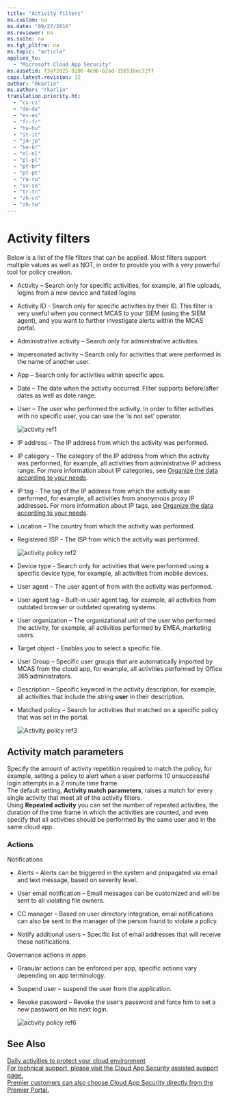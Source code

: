 ```yaml
---
title: "Activity filters"
ms.custom: na
ms.date: "09/27/2016"
ms.reviewer: na
ms.suite: na
ms.tgt_pltfrm: na
ms.topic: "article"
applies_to: 
  - "Microsoft Cloud App Security"
ms.assetid: f3af2d25-9286-4e9b-b2ad-35653bec72ff
caps.latest.revision: 12
author: "Rkarlin"
ms.author: "rkarlin"
translation.priority.ht: 
  - "cs-cz"
  - "de-de"
  - "es-es"
  - "fr-fr"
  - "hu-hu"
  - "it-it"
  - "ja-jp"
  - "ko-kr"
  - "nl-nl"
  - "pl-pl"
  - "pt-br"
  - "pt-pt"
  - "ru-ru"
  - "sv-se"
  - "tr-tr"
  - "zh-cn"
  - "zh-tw"
---
```

# Activity filters
  Below is a list of the file filters that can be applied. Most filters support multiple values as well as NOT, in order to provide you with a very powerful tool for policy creation.  
  
-   Activity – Search only for specific activities, for example, all file uploads, logins from a new device and failed logins  
  
-   Activity ID - Search only for specific activities by their ID. This filter is very useful when you connect MCAS to your SIEM (using the SIEM agent), and you want to further investigate alerts within the MCAS portal.  
  
-   Administrative activity – Search only for administrative activities.  
  
-   Impersonated activity – Search only for activities that were performed in the name of another user.  
  
-   App – Search only for activities within specific apps.  
  
-   Date – The date when the activity occurred. Filter supports before/after dates as well as date range.  
  
-   User – The user who performed the activity. In order to filter activities with no specific user, you can use the ‘is not set’ operator.  
  
     ![activity ref1](../migration/media/activity-ref1.png "activity ref1")  
  
-   IP address – The IP address from which the activity was performed.  
  
-   IP category – The category of the IP address from which the activity was performed, for example, all activities from administrative IP address range. For more information about IP categories, see [Organize the data according to your needs](../migration/general-setup.md#IPtagsandRanges).  
  
-   IP tag - The tag of the IP address from which the activity was performed, for example, all activities from anonymous proxy IP addresses. For more information about IP tags, see [Organize the data according to your needs](../migration/general-setup.md#IPtagsandRanges).  
  
-   Location – The country from which the activity was performed.  
  
-   Registered ISP – The ISP from which the activity was performed.  
  
     ![activity policy ref2](../migration/media/activity-policy-ref2.png "activity policy ref2")  
  
-   Device type - Search only for activities that were performed using a specific device type, for example, all activities from mobile devices.  
  
-   User agent – The user agent of from with the activity was performed.  
  
-   User agent tag – Built-in user agent tag, for example, all activities from outdated browser or outdated operating systems.  
  
-   User organization – The organizational unit of the user who performed the activity, for example, all activities performed by EMEA_marketing users.  
  
- Target object - Enables you to select a specific file. 

-   User Group – Specific user groups that are automatically imported by MCAS from the cloud app, for example, all activities performed by Office 365 administrators.  
  
-   Description – Specific keyword in the activity description, for example, all activities that include the string **user** in their description.  
  
-   Matched policy – Search for activities that matched on a specific policy that was set in the portal.  
  
     ![Activity policy ref3](../migration/media/activity-policy-ref3.png "Activity policy ref3")  
  
## Activity match parameters  
 Specify the amount of activity repetition required to match the policy, for example, setting a policy to alert when a user performs 10 unsuccessful login attempts in a 2 minute time frame.  
The default setting, **Activity match parameters**, raises a match for every single activity that meet all of the activity filters.   
Using **Repeated activity** you can set the number of repeated activities, the duration of the time frame in which the activities are counted, and even specify that all activities should be performed by the same user and in the same cloud app.  
  
### Actions  
 Notifications  
  
-   Alerts – Alerts can be triggered in the system and propagated via email and text message, based on severity level.  
  
-   User email notification – Email messages can be customized and will be sent to all violating file owners.  
  
-   CC manager – Based on user directory integration, email notifications can also be sent to the manager of the person found to violate a policy.  
  
-   Notify additional users – Specific list of email addresses that will receive these notifications.  
  
 Governance actions in apps  
  
-   Granular actions can be enforced per app, specific actions vary depending on app terminology.  
  
-   Suspend user – suspend the user from the application.  
  
-   Revoke password – Revoke the user’s password and force him to set a new password on his next login.  
  
     ![activity policy ref6](../migration/media/activity-policy-ref6.png "activity policy ref6")  
  
## See Also  
 [Daily activities to protect your cloud environment](../migration/daily-activities-to-protect-your-cloud-environment.md)   
 [For technical support, please visit the Cloud App Security assisted support page.](http://support.microsoft.com/oas/default.aspx?prid=16031)   
 [Premier customers can also choose Cloud App Security directly from the Premier Portal.](https://premier.microsoft.com/)  
  
  